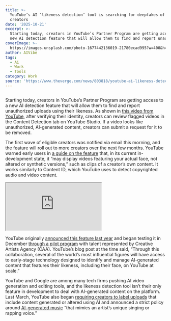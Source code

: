 ```yaml
---
title: >-
  YouTube’s AI ‘likeness detection’ tool is searching for deepfakes of popular
  creators
date: '2025-10-21'
excerpt: >-
  Starting today, creators in YouTube’s Partner Program are getting access to a
  new AI detection feature that will allow them to find and report unautho...
coverImage: >-
  https://images.unsplash.com/photo-1677442136019-21780ecad995?w=400&h=200&fit=crop&auto=format
author: AIVibe
tags:
  - Ai
  - Work
  - Tools
category: Work
source: 'https://www.theverge.com/news/803818/youtube-ai-likeness-detection-deepfake'
---
```


											

						
<figure>

<img alt="" data-caption="" data-portal-copyright="" data-has-syndication-rights="1" src="https://platform.theverge.com/wp-content/uploads/sites/2/2025/09/STK414_AI_CVIRGINIA_I__0002_10.png?quality=90&#038;strip=all&#038;crop=0,0,100,100" />
	<figcaption>
		</figcaption>
</figure>
<p class="has-text-align-none">Starting today, creators in YouTube’s Partner Program are getting access to a new AI detection feature that will allow them to find and report unauthorized uploads using their likeness. As shown in <a href="https://www.youtube.com/watch?v=zVqQiBb0F-w" data-type="link" data-id="https://www.youtube.com/watch?v=zVqQiBb0F-w">this video from YouTube</a>, after verifying their identity, creators can review flagged videos in the Content Detection tab on YouTube Studio. If a video looks like unauthorized, AI-generated content, creators can submit a request for it to be removed. </p>

<p class="has-text-align-none">The first wave of eligible creators was notified via email this morning, and the feature will roll out to more creators over the next few months. YouTube warned early users in <a href="https://support.google.com/youtube/answer/16440338">a guide on the feature</a> that, in its current in-development state, it “may display videos featuring your actual face, not altered or synthetic versions,” such as clips of a creator’s own content. It works similarly to Content ID, which YouTube uses to detect copyrighted audio and video content.&nbsp;</p>
<div class="youtube-embed"><iframe title="Sneak Peek: Likeness Detection" src="https://www.youtube.com/embed/zVqQiBb0F-w?rel=0" allowfullscreen allow="accelerometer *; clipboard-write *; encrypted-media *; gyroscope *; picture-in-picture *; web-share *;"></iframe></div><img src="https://platform.theverge.com/wp-content/uploads/sites/2/2025/10/youtube-likeness-detection-demo-screenshot.png?quality=90&#038;strip=all&#038;crop=1.2244897959184,0,97.551020408163,100" alt="" title="" data-has-syndication-rights="1" data-caption="" data-portal-copyright="" />
<p class="has-text-align-none">YouTube originally <a href="https://www.theverge.com/2024/9/5/24236841/youtube-ai-detection-tools-creators-singing-deepfakes">announced this feature last year</a> and began testing it in December <a href="https://blog.youtube/news-and-events/creative-artists-agency-responsible-ai-tools-for-talent/">through a pilot program</a> with talent represented by Creative Artists Agency (CAA). YouTube’s blog post at the time said, “Through this collaboration, several of the world’s most influential figures will have access to early-stage technology designed to identify and manage AI-generated content that features their likeness, including their face, on YouTube at scale.”</p>

<p class="has-text-align-none">YouTube and Google are among many tech firms pushing AI video generation and editing tools, and the likeness detection tool isn’t their only feature in development to deal with AI-generated content on the platform. Last March, YouTube also began <a href="https://www.theverge.com/2024/3/18/24104743/youtube-ai-generated-content-disclosure-label">requiring creators to label uploads</a> that include content generated or altered using AI and announced a strict policy around <a href="https://www.theverge.com/2023/11/14/23959658/google-youtube-generative-ai-labels-music-copyright">AI-generated music</a> “that mimics an artist’s unique singing or rapping voice.”</p>
						
									

